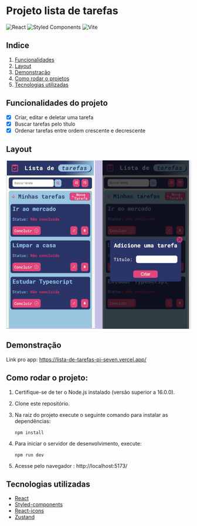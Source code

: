 # Projeto lista de tarefas

![React](https://img.shields.io/badge/react-%2320232a.svg?style=for-the-badge&logo=react&logoColor=%2361DAFB) ![Styled Components](https://img.shields.io/badge/styled--components-DB7093?style=for-the-badge&logo=styled-components&logoColor=white) ![Vite](https://img.shields.io/badge/vite-%23646CFF.svg?style=for-the-badge&logo=vite&logoColor=white)

## Indice

1. <a href='#funcionalidades-do-projeto'>Funcionalidades</a>
2. <a href='#layout'>Layout</a>
3. <a href='#demonstração'>Demonstração</a>
4. <a href='#como-rodar-o-projeto'>Como rodar o projetos</a>
5. <a href='#tecnologias-utilizadas'>Tecnologias utilizadas</a>

## Funcionalidades do projeto

- [x] Criar, editar e deletar uma tarefa
- [x] Buscar tarefas pelo título
- [x] Ordenar tarefas entre ordem crescente e decrescente

## Layout

![aparencia](./imagensDoProjeto/app.png)

## Demonstração

Link pro app: https://lista-de-tarefas-pi-seven.vercel.app/

## Como rodar o projeto:

1. Certifique-se de ter o Node.js instalado (versão superior a 16.0.0).
2. Clone este repositório.
3. Na raiz do projeto execute o seguinte comando para instalar as dependências:

   ```
   npm install
   ```

4. Para iniciar o servidor de desenvolvimento, execute:

   ```
   npm run dev
   ```

5. Acesse pelo navegador : http://localhost:5173/

## Tecnologias utilizadas

- [React](https://react.dev/)
- [Styled-components](https://styled-components.com/)
- [React-icons](https://react-icons.github.io/react-icons/)
- [Zustand](https://zustand-demo.pmnd.rs/)
